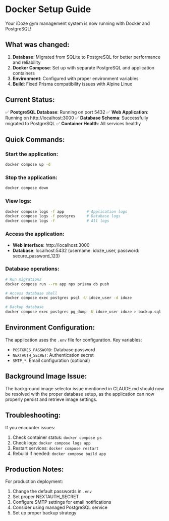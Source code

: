 # Docker Setup Guide

Your iDoze gym management system is now running with Docker and PostgreSQL!

## What was changed:

1. **Database**: Migrated from SQLite to PostgreSQL for better performance and reliability
2. **Docker Compose**: Set up with separate PostgreSQL and application containers
3. **Environment**: Configured with proper environment variables
4. **Build**: Fixed Prisma compatibility issues with Alpine Linux

## Current Status:

✅ **PostgreSQL Database**: Running on port 5432
✅ **Web Application**: Running on http://localhost:3000
✅ **Database Schema**: Successfully migrated to PostgreSQL
✅ **Container Health**: All services healthy

## Quick Commands:

### Start the application:
```bash
docker compose up -d
```

### Stop the application:
```bash
docker compose down
```

### View logs:
```bash
docker compose logs -f app          # Application logs
docker compose logs -f postgres     # Database logs
docker compose logs -f              # All logs
```

### Access the application:
- **Web Interface**: http://localhost:3000
- **Database**: localhost:5432 (username: idoze_user, password: secure_password_123)

### Database operations:
```bash
# Run migrations
docker compose run --rm app npx prisma db push

# Access database shell
docker compose exec postgres psql -U idoze_user -d idoze

# Backup database
docker compose exec postgres pg_dump -U idoze_user idoze > backup.sql
```

## Environment Configuration:

The application uses the `.env` file for configuration. Key variables:
- `POSTGRES_PASSWORD`: Database password
- `NEXTAUTH_SECRET`: Authentication secret
- `SMTP_*`: Email configuration (optional)

## Background Image Issue:

The background image selector issue mentioned in CLAUDE.md should now be resolved with the proper database setup, as the application can now properly persist and retrieve image settings.

## Troubleshooting:

If you encounter issues:
1. Check container status: `docker compose ps`
2. Check logs: `docker compose logs app`
3. Restart services: `docker compose restart`
4. Rebuild if needed: `docker compose build app`

## Production Notes:

For production deployment:
1. Change the default passwords in `.env`
2. Set proper NEXTAUTH_SECRET
3. Configure SMTP settings for email notifications
4. Consider using managed PostgreSQL service
5. Set up proper backup strategy